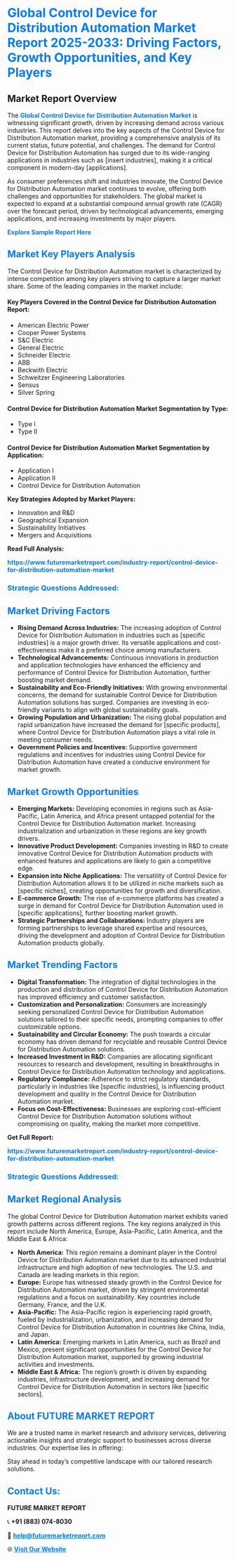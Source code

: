 <h1 style="color: #007BFF;">Global Control Device for Distribution Automation Market Report 2025-2033: Driving Factors, Growth Opportunities, and Key Players</h1>

<section id="overview">
<h2>Market Report Overview</h2>
<p>The <a href="https://www.futuremarketreport.com/industry-report/control-device-for-distribution-automation-market" style="color: #007BFF; text-decoration: none;"><strong>Global Control Device for Distribution Automation Market</strong></a> is witnessing significant growth, driven by increasing demand across various industries. This report delves into the key aspects of the Control Device for Distribution Automation market, providing a comprehensive analysis of its current status, future potential, and challenges. The demand for Control Device for Distribution Automation has surged due to its wide-ranging applications in industries such as [insert industries], making it a critical component in modern-day [applications].</p>
<p>As consumer preferences shift and industries innovate, the Control Device for Distribution Automation market continues to evolve, offering both challenges and opportunities for stakeholders. The global market is expected to expand at a substantial compound annual growth rate (CAGR) over the forecast period, driven by technological advancements, emerging applications, and increasing investments by major players.</p>
</section>

<section id="overview">
<p><a href="https://www.futuremarketreport.com/request-sample/reportId=120012" style="color: #007BFF; text-decoration: none;"><strong>Explore Sample Report Here</strong></a></p>
</section>

<section id="key-players">
<h2 style="color: #007BFF;">Market Key Players Analysis</h2>
<p>The Control Device for Distribution Automation market is characterized by intense competition among key players striving to capture a larger market share. Some of the leading companies in the market include:</p>
<h4>Key Players Covered in the Control Device for Distribution Automation Report:</h4>
<ul><li>American Electric Power</li><li>Cooper Power Systems</li><li>S&amp;C Electric</li><li>General Electric</li><li>Schneider Electric</li><li>ABB</li><li>Beckwith Electric</li><li>Schweitzer Engineering Laboratories</li><li>Sensus</li><li>Silver Spring</li></ul>
<h4>Control Device for Distribution Automation Market Segmentation by Type:</h4>
<ul><li>Type I</li><li>Type II</li></ul>

<h4>Control Device for Distribution Automation Market Segmentation by Application:</h4>
<ul><li>Application I</li><li>Application II</li><li>Control Device for Distribution Automation</li></ul>
<p><strong>Key Strategies Adopted by Market Players:</strong></p>
<ul>
<li>Innovation and R&D</li>
<li>Geographical Expansion</li>
<li>Sustainability Initiatives</li>
<li>Mergers and Acquisitions</li>
</ul>
</section>

<section>
<p><strong>Read Full Analysis: </strong></p><a href="https://www.futuremarketreport.com/industry-report/control-device-for-distribution-automation-market" style="color: #007BFF; text-decoration: none;"><strong>https://www.futuremarketreport.com/industry-report/control-device-for-distribution-automation-market</strong></a>
<h3 style="color: #007BFF;">Strategic Questions Addressed:</h3>
</section>

<section id="driving-factors">
<h2 style="color: #007BFF;">Market Driving Factors</h2>
<ul>
<li><strong>Rising Demand Across Industries:</strong> The increasing adoption of Control Device for Distribution Automation in industries such as [specific industries] is a major growth driver. Its versatile applications and cost-effectiveness make it a preferred choice among manufacturers.</li>
<li><strong>Technological Advancements:</strong> Continuous innovations in production and application technologies have enhanced the efficiency and performance of Control Device for Distribution Automation, further boosting market demand.</li>
<li><strong>Sustainability and Eco-Friendly Initiatives:</strong> With growing environmental concerns, the demand for sustainable Control Device for Distribution Automation solutions has surged. Companies are investing in eco-friendly variants to align with global sustainability goals.</li>
<li><strong>Growing Population and Urbanization:</strong> The rising global population and rapid urbanization have increased the demand for [specific products], where Control Device for Distribution Automation plays a vital role in meeting consumer needs.</li>
<li><strong>Government Policies and Incentives:</strong> Supportive government regulations and incentives for industries using Control Device for Distribution Automation have created a conducive environment for market growth.</li>
</ul>
</section>

<section id="growth-opportunities">
<h2 style="color: #007BFF;">Market Growth Opportunities</h2>
<ul>
<li><strong>Emerging Markets:</strong> Developing economies in regions such as Asia-Pacific, Latin America, and Africa present untapped potential for the Control Device for Distribution Automation market. Increasing industrialization and urbanization in these regions are key growth drivers.</li>
<li><strong>Innovative Product Development:</strong> Companies investing in R&D to create innovative Control Device for Distribution Automation products with enhanced features and applications are likely to gain a competitive edge.</li>
<li><strong>Expansion into Niche Applications:</strong> The versatility of Control Device for Distribution Automation allows it to be utilized in niche markets such as [specific niches], creating opportunities for growth and diversification.</li>
<li><strong>E-commerce Growth:</strong> The rise of e-commerce platforms has created a surge in demand for Control Device for Distribution Automation used in [specific applications], further boosting market growth.</li>
<li><strong>Strategic Partnerships and Collaborations:</strong> Industry players are forming partnerships to leverage shared expertise and resources, driving the development and adoption of Control Device for Distribution Automation products globally.</li>
</ul>
</section>

<section id="trending-factors">
<h2 style="color: #007BFF;">Market Trending Factors</h2>
<ul>
<li><strong>Digital Transformation:</strong> The integration of digital technologies in the production and distribution of Control Device for Distribution Automation has improved efficiency and customer satisfaction.</li>
<li><strong>Customization and Personalization:</strong> Consumers are increasingly seeking personalized Control Device for Distribution Automation solutions tailored to their specific needs, prompting companies to offer customizable options.</li>
<li><strong>Sustainability and Circular Economy:</strong> The push towards a circular economy has driven demand for recyclable and reusable Control Device for Distribution Automation solutions.</li>
<li><strong>Increased Investment in R&D:</strong> Companies are allocating significant resources to research and development, resulting in breakthroughs in Control Device for Distribution Automation technology and applications.</li>
<li><strong>Regulatory Compliance:</strong> Adherence to strict regulatory standards, particularly in industries like [specific industries], is influencing product development and quality in the Control Device for Distribution Automation market.</li>
<li><strong>Focus on Cost-Effectiveness:</strong> Businesses are exploring cost-efficient Control Device for Distribution Automation solutions without compromising on quality, making the market more competitive.</li>
</ul>
</section>

<section>
<p><strong>Get Full Report: </strong></p><a href="https://www.futuremarketreport.com/industry-report/control-device-for-distribution-automation-market" style="color: #007BFF; text-decoration: none;"><strong>https://www.futuremarketreport.com/industry-report/control-device-for-distribution-automation-market</strong></a>
<h3 style="color: #007BFF;">Strategic Questions Addressed:</h3>
</section>


<section id="regional-analysis">
<h2 style="color: #007BFF;">Market Regional Analysis</h2>
<p>The global Control Device for Distribution Automation market exhibits varied growth patterns across different regions. The key regions analyzed in this report include North America, Europe, Asia-Pacific, Latin America, and the Middle East & Africa:</p>
<ul>
<li><strong>North America:</strong> This region remains a dominant player in the Control Device for Distribution Automation market due to its advanced industrial infrastructure and high adoption of new technologies. The U.S. and Canada are leading markets in this region.</li>
<li><strong>Europe:</strong> Europe has witnessed steady growth in the Control Device for Distribution Automation market, driven by stringent environmental regulations and a focus on sustainability. Key countries include Germany, France, and the U.K.</li>
<li><strong>Asia-Pacific:</strong> The Asia-Pacific region is experiencing rapid growth, fueled by industrialization, urbanization, and increasing demand for Control Device for Distribution Automation in countries like China, India, and Japan.</li>
<li><strong>Latin America:</strong> Emerging markets in Latin America, such as Brazil and Mexico, present significant opportunities for the Control Device for Distribution Automation market, supported by growing industrial activities and investments.</li>
<li><strong>Middle East & Africa:</strong> The region’s growth is driven by expanding industries, infrastructure development, and increasing demand for Control Device for Distribution Automation in sectors like [specific sectors].</li>
</ul>
</section>

<footer>
<h2 style="color: #007BFF;">About FUTURE MARKET REPORT</h2>
<p>We are a trusted name in market research and advisory services, delivering actionable insights and strategic support to businesses across diverse industries. Our expertise lies in offering:</p>

<p>Stay ahead in today’s competitive landscape with our tailored research solutions.</p>

<h2 style="color: #007BFF;">Contact Us:</h2>
<p><strong>FUTURE MARKET REPORT</strong></p>
<p>📞 <strong>+91 (883) 074-8030</strong></p>
<p>📧 <strong><a href="mailto:help@futuremarketreport.com" style="color: #007BFF;">help@futuremarketreport.com</a></strong></p>
<p>🌐 <strong><a href="https://www.futuremarketreport.com/" style="color: #007BFF;">Visit Our Website</a></strong></p>
</footer>